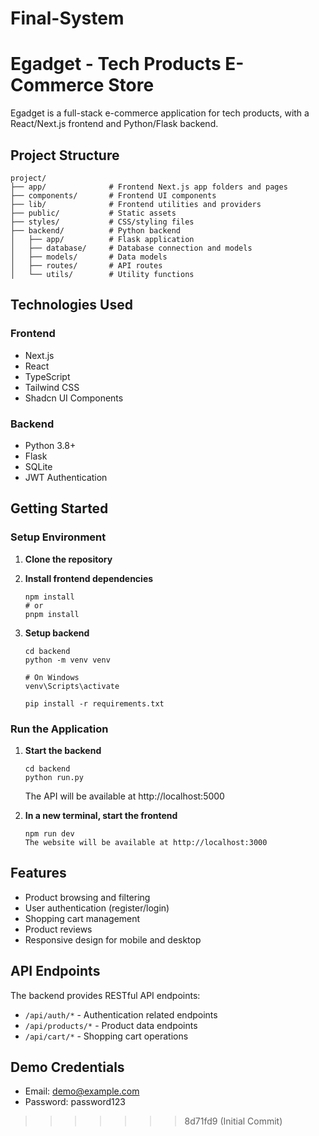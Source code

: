 # Final-System
# Egadget - Tech Products E-Commerce Store

Egadget is a full-stack e-commerce application for tech products, with a React/Next.js frontend and Python/Flask backend.

## Project Structure

```
project/
├── app/              # Frontend Next.js app folders and pages
├── components/       # Frontend UI components
├── lib/              # Frontend utilities and providers
├── public/           # Static assets
├── styles/           # CSS/styling files
├── backend/          # Python backend
│   ├── app/          # Flask application
│   ├── database/     # Database connection and models
│   ├── models/       # Data models
│   ├── routes/       # API routes
│   └── utils/        # Utility functions
```

## Technologies Used

### Frontend
- Next.js
- React
- TypeScript
- Tailwind CSS
- Shadcn UI Components

### Backend
- Python 3.8+
- Flask
- SQLite
- JWT Authentication

## Getting Started

### Setup Environment

1. **Clone the repository**

2. **Install frontend dependencies**
   ```
   npm install
   # or
   pnpm install
   ```

3. **Setup backend**
   ```
   cd backend
   python -m venv venv
   
   # On Windows
   venv\Scripts\activate
   
   pip install -r requirements.txt
   ```

### Run the Application

1. **Start the backend**
   ```
   cd backend
   python run.py
   ```
   The API will be available at http://localhost:5000

2. **In a new terminal, start the frontend**
   ```
   npm run dev
   The website will be available at http://localhost:3000

## Features

- Product browsing and filtering
- User authentication (register/login)
- Shopping cart management
- Product reviews
- Responsive design for mobile and desktop

## API Endpoints

The backend provides RESTful API endpoints:

- `/api/auth/*` - Authentication related endpoints
- `/api/products/*` - Product data endpoints
- `/api/cart/*` - Shopping cart operations

## Demo Credentials

- Email: demo@example.com
- Password: password123 
>>>>>>> 8d71fd9 (Initial Commit)
